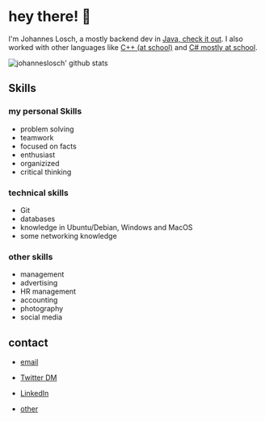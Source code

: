 # hey there! :wave:

I'm Johannes Losch, a mostly backend dev in [Java, check it out](https://github.com/johanneslosch?tab=repositories&q=&type=&language=java). I also worked with other languages like [C++ (at school)](https://github.com/johanneslosch?tab=repositories&q=&type=&language=c%2B%2B) and [C# mostly at school](https://github.com/johanneslosch?tab=repositories&q=&type=&language=c%23). 

![johanneslosch' github stats](https://github-readme-stats.vercel.app/api?username=johanneslosch&show_icons=true)

## Skills
### my personal Skills
 - problem solving
 - teamwork
 - focused on facts
 - enthusiast
 - organizized
 - critical thinking 

### technical skills
 - Git
 - databases
 - knowledge in Ubuntu/Debian, Windows and MacOS
 - some networking knowledge

### other skills
 - management 
 - advertising
 - HR management
 - accounting
 - photography 
 - social media

## contact
 - [email](mailto:hi@jlosch.de)
 - [Twitter DM](https://twitter.com/johanneslosch)
 - [LinkedIn](https://www.linkedin.com/in/johannes-losch/)

 - [other](https://jlosch.de)
